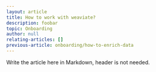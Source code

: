 ```yaml
---
layout: article
title: How to work with weaviate?
description: foobar
topic: Onboarding
author: null
relating-articles: []
previous-article: onboarding/how-to-enrich-data
---
```


Write the article here in Markdown, header is not needed.